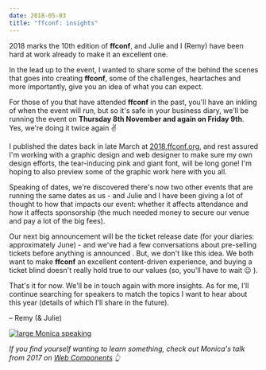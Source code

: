 ```yaml
---
date: 2018-05-03
title: "ffconf: insights"
---
```


2018 marks the 10th edition of **ffconf**, and Julie and I (Remy) have been hard at work already to make it an excellent one.

In the lead up to the event, I wanted to share some of the behind the scenes that goes into creating **ffconf**, some of the challenges, heartaches and more importantly, give you an idea of what you can expect.

For those of you that have attended **ffconf** in the past, you'll have an inkling of when the event will run, but so it's safe in your business diary, we'll be running the event on **Thursday 8th November and again on Friday 9th**. Yes, we're doing it twice again ✌️

I published the dates back in late March at [2018.ffconf.org](https://2018.ffconf.org), and rest assured I'm working with a graphic design and web designer to make sure my own design efforts, the tear-inducing pink and giant font, will be long gone! I'm hoping to also preview some of the graphic work here with you all.

Speaking of dates, we're discovered there's now two other events that are running the same dates as us - and Julie and I have been giving a lot of thought to how that impacts our event: whether it affects attendance and how it affects sponsorship (the much needed money to secure our venue and pay a lot of the big fees).

Our next big announcement will be the ticket release date (for your diaries: approximately June) - and we've had a few conversations about pre-selling tickets before anything is announced . But, we don't like this idea. We both want to make **ffconf** an excellent content-driven experience, and buying a ticket blind doesn't really hold true to our values (so, you'll have to wait 😉 ).

That's it for now. We'll be in touch again with more insights. As for me, I'll continue searching for speakers to match the topics I want to hear about this year (details of which I'll share in the future).

– Remy (& Julie)

[![large Monica speaking](https://convertkit.s3.amazonaws.com/assets/pictures/40116/1248450/content_38331932851_01373802ff_z.jpg)](https://www.youtube.com/watch?v=326SIMmRjc8&index=3&list=PLXmT1r4krsTo5KtThq4dATD_ctsV8mdJQ)

_If you find yourself wanting to learn something, check out Monica's talk from 2017 on [Web Components](https://www.youtube.com/watch?v=326SIMmRjc8&index=3&list=PLXmT1r4krsTo5KtThq4dATD_ctsV8mdJQ) 👆_
